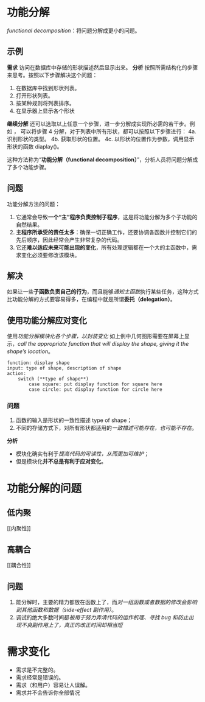 # 功能分解
*functional decomposition*：将问题分解成更小的问题。

## 示例
**需求**
访问在数据库中存储的形状描述然后显示出来。
**分析**
按照所需结构化的步骤来思考。按照以下步骤解决这个问题：
1. 在数据库中找到形状列表。 
2. 打开形状列表。 
3. 按某种规则将列表排序。
4. 在显示器上显示各个形状

**继续分解**
还可以选取以上任意一个步骤，进一步分解成实现所必需的若干步。例如 ， 可以将步骤 4 分解，对于列表中所有形状，都可以按照以下步骤进行： 
4a. 识别形状的类型。 
4b. 获取形状的位置。 
4c. 以形状的位置作为参数，调用显示形状的函数 diaplay()。

这种方法称为“**功能分解（functional decomposition）**”，分析人员将问题分解成了多个功能步骤。

## 问题
功能分解方法的问题：
1. 它通常会导致**一个“主”程序负责控制子程序**，这是将功能分解为多个子功能的自然结果。
2. **主程序所承受的责任太多**：确保一切正确工作，还要协调各函数并控制它们的先后顺序，因此经常会产生非常复杂的代码。
3. 它还**难以适应未来可能出现的变化**，所有处理逻辑都在一个大的主函数中，需求变化必须要修改该模块。

## 解决
如果让一些**子函数负责自己的行为**，而且能够*通知主函数*执行某些任务，这种方式比功能分解的方式要容易得多，在编程中就是所谓**委托（delegation）**。


## 使用功能分解应对变化
使用*功能分解模块化各个步骤，以封装变化*
如上例中几何图形需要在屏幕上显示，*call the appropriate function that will display the shape, giving it the shape’s location*。
```plaintext
function: display shape 
input: type of shape, description of shape 
action: 
	switch (**type of shape**) 
		case square: put display function for square here 
		case circle: put display function for circle here
```

### 问题
1. 函数的输入是形状的一致性描述 type of shape；
2. 不同的存储方式下，对所有形状都适用的*一致描述可能存在，也可能不存在*。

**分析**
- 模块化确实有利于*提高代码的可读性，从而更加可维护*；
- 但是模块化**并不总是有利于应对变化**。

# 功能分解的问题
## 低内聚
[[内聚性]]

## 高耦合
[[耦合性]]


## 问题
1. 能分解时，主要的精力都放在函数上了，而*对一组函数或者数据的修改会影响到其他函数和数据（side-effect 副作用）*。
2. 调试的绝大多数时间都*被用于努力弄清代码的运作机理、寻找 bug 和防止出现不良副作用上了，真正的改正时间却相当短*


# 需求变化
- 需求是不完整的。
- 需求经常是错误的。 
- 需求（和用户）容易让人误解。
- 需求并不会告诉你全部情况



